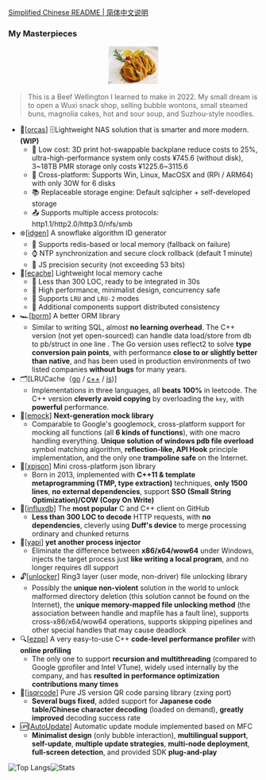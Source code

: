 [Simplified Chinese README | 简体中文说明](README_cn.md)

### My Masterpieces

<p align="center">
  <a href="https://github.com/orca-zhang/orca-zhang/blob/master/BeefWellington.jpeg">
    <img src="./BeefWellington.jpeg" width="20%" />
  </a>
</p>

> This is a Beef Wellington I learned to make in 2022. My small dream is to open a Wuxi snack shop, selling bubble wontons, small steamed buns, magnolia cakes, hot and sour soup, and Suzhou-style noodles.

- 🐋\[[orcas](https://github.com/orcastor)\] 🗄️Lightweight NAS solution that is smarter and more modern. **(WIP)**
  - 💸 Low cost: 3D print hot-swappable backplane reduce costs to 25%, ultra-high-performance system only costs ¥745.6 (without disk), 3\~18TB PMR storage only costs ¥1225.6\~3115.6
  - 🚧 Cross-platform: Supports Win, Linux, MacOSX and (RPi / ARM64) with only 30W for 6 disks
  - 📚 Replaceable storage engine: Default sqlcipher + self-developed storage
  - 📤 Supports multiple access protocols: http1.1/http2.0/http3.0/nfs/smb
- ❄️\[[idgen](https://github.com/orca-zhang/idgen)\] A snowflake algorithm ID generator
  - 🚀 Supports redis-based or local memory (fallback on failure)
  - ⌚ NTP synchronization and secure clock rollback (default 1 minute)
  - 🦖 JS precision security (not exceeding 53 bits)
- 🦄\[[ecache](https://github.com/orca-zhang/ecache)\] Lightweight local memory cache
  - 🤏 Less than 300 LOC, ready to be integrated in 30s
  - 🚀 High performance, minimalist design, concurrency safe
  - 🌈 Supports `LRU` and `LRU-2` modes
  - 🦖 Additional components support distributed consistency
- 🏎️\[[borm](https://github.com/orca-zhang/borm)\] A better ORM library
  - Similar to writing SQL, almost **no learning overhead**. The C++ version (not yet open-sourced) can handle data load/store from db to pb/struct in one line . The Go version uses reflect2 to solve **type conversion pain points**, with performance **close to or slightly better than native**, and has been used in production environments of two listed companies **without bugs** for many years.
- 🗂️\[LRUCache（[go](https://github.com/orca-zhang/lrucache) / [c++](https://github.com/ez8-co/linked_hash) / [js](https://github.com/orca-zhang/cache.js))\]
  - Implementations in three languages, all **beats 100%** in leetcode. The C++ version **cleverly avoid copying** by overloading the `key`, with **powerful** performance.
- 🐞\[[emock](https://github.com/ez8-co/emock)\] **Next-generation mock library**
  - Comparable to Google's googlemock, cross-platform support for mocking all functions (all **6 kinds of functions**), with one macro handling everything. **Unique solution of windows pdb file overload** symbol matching algorithm, **reflection-like, API Hook** principle implementation, and the only one **trampoline safe** on the Internet.
- 🚀\[[xpjson](https://github.com/ez8-co/xpjson)\] Mini cross-platform json library
  - Born in 2013, implemented with **C++11 & template metaprogramming (TMP, type extraction)** techniques, **only 1500 lines**, **no external dependencies**, support **SSO (Small String Optimization)/COW (Copy On Write)**
- 💜\[[influxdb](https://github.com/orca-zhang/influxdb-cpp)\] The **most popular** C and C++ client on GitHub
  - **Less than 300 LOC to decode** HTTP requests, with **no dependencies**, cleverly using **Duff's device** to merge processing ordinary and chunked returns
- 💉\[[yapi](https://github.com/ez8-co/yapi)\] **yet another process injector**
  - Eliminate the difference between **x86/x64/wow64** under Windows, injects the target process just **like writing a local program**, and no longer requires dll support
- 🔓\[[unlocker](https://github.com/ez8-co/unlocker)\] Ring3 layer (user mode, non-driver) file unlocking library
  - Possibly the **unique non-violent** solution in the world to unlock malformed directory deletion (this solution cannot be found on the Internet), the **unique memory-mapped file unlocking method** (the association between handle and mapfile has a fault line), supports cross-x86/x64/wow64 operations, supports skipping pipelines and other special handles that may cause deadlock
- 🔍\[[ezpp](https://github.com/ez8-co/ezpp)\] A very easy-to-use C++ **code-level performance profiler** with **online profiling**
  - The only one to support **recursion and multithreading** (compared to Google gprofiler and Intel VTune), widely used internally by the company, and has **resulted in performance optimization contributions many times**
- 🔲\[[jsqrcode](https://github.com/ez8-co/jsqrcode)\] Pure JS version QR code parsing library (zxing port)
  - **Several bugs fixed**, added support for **Japanese code table/Chinese character decoding** (loaded on demand), **greatly improved** decoding success rate
- 🆙\[[AutoUpdate](https://github.com/MFCer/AutoUpdate)\] Automatic update module implemented based on MFC
  - **Minimalist design** (only bubble interaction), **multilingual support**, **self-update**, **multiple update strategies**, **multi-node deployment**, **full-screen detection**, and provided SDK **plug-and-play**

![Top Langs](https://github-readme-stats.vercel.app/api/top-langs/?username=orca-zhang&hide=html&layout=compact)![Stats](https://github-readme-stats.vercel.app/api?username=orca-zhang&count_private=true&line_height=20)
